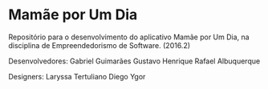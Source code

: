 # Mamãe por Um Dia

Repositório para o desenvolvimento do aplicativo Mamãe por Um Dia, na disciplina de Empreendedorismo de Software. (2016.2)

Desenvolvedores:
Gabriel Guimarães
Gustavo Henrique
Rafael Albuquerque

Designers:
Laryssa Tertuliano
Diego Ygor

